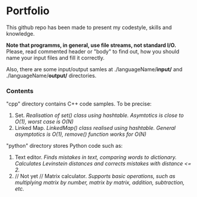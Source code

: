 # Portfolio
This github repo has been made to present my codestyle, skills and knowledge.

**Note that programms, in general, use file streams, not standard I/O.** Please, read commented header or "body" to find out, how you should name your input files and fill it correctly.

Also, there are some input/output samles at ./languageName/**input/** and ./languageName/**output/** directories.
### Contents
"cpp" directory contains C++ code samples. To be precise:
1. Set. *Realisation of set() class using hashtable. Asymtotics is close to O(1), worst case is O(N)*
2. Linked Map. *LinkedMap() class realised using hashtable. General asymptotics is O(1), remove() function works for O(N)*

"python" directory stores Python code such as:
1. Text editor. *Finds mistakes in text, comparing words to dictionary. Calculates Levinstein distances and corrects mistakes with distance <= 2.*
2. // Not yet // Matrix calculator. *Supports basic operations, such as multiplying matrix by number, matrix by matrix, addition, subtraction, etc.*
